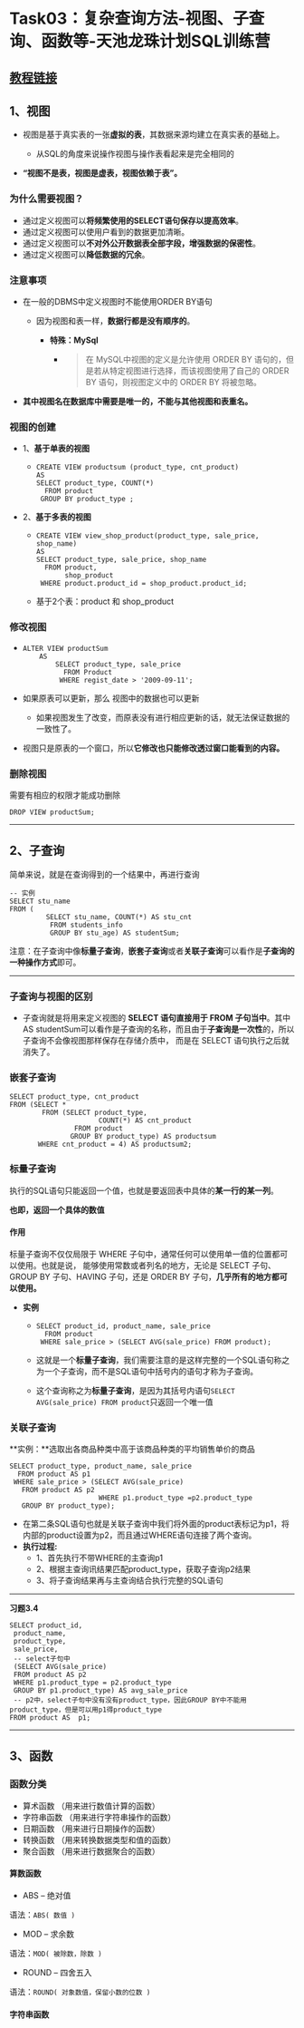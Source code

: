 

# Task03：复杂查询方法-视图、子查询、函数等-天池龙珠计划SQL训练营

## [教程链接](https://tianchi.aliyun.com/forum/postDetail?spm=5176.20222307.J_9059755190.6.73dc4cb3ajrbNj&postId=167460)



## 1、视图

- 视图是基于真实表的一张**虚拟的表**，其数据来源均建立在真实表的基础上。
  - 从SQL的角度来说操作视图与操作表看起来是完全相同的

- **“视图不是表，视图是虚表，视图依赖于表”。**

  

### **为什么需要视图？**

- 通过定义视图可以**将频繁使用的SELECT语句保存以提高效率**。
- 通过定义视图可以使用户看到的数据更加清晰。
- 通过定义视图可以**不对外公开数据表全部字段，增强数据的保密性**。
- 通过定义视图可以**降低数据的冗余**。





### **注意事项**

- 在一般的DBMS中定义视图时不能使用ORDER BY语句

  - 因为视图和表一样，**数据行都是没有顺序的**。

    - **特殊：MySql**

      - > 在 MySQL中视图的定义是允许使用 ORDER BY 语句的，但是若从特定视图进行选择，而该视图使用了自己的 ORDER BY 语句，则视图定义中的 ORDER BY 将被忽略。



- **其中视图名在数据库中需要是唯一的，不能与其他视图和表重名。**



### **视图的创建**

- 1、**基于单表的视图**

  - ```mysql
    CREATE VIEW productsum (product_type, cnt_product)
    AS
    SELECT product_type, COUNT(*)
      FROM product
     GROUP BY product_type ;
    ```

- 2、**基于多表的视图**

  - ```mysql
    CREATE VIEW view_shop_product(product_type, sale_price, shop_name)
    AS
    SELECT product_type, sale_price, shop_name
      FROM product,
           shop_product
     WHERE product.product_id = shop_product.product_id;
    ```

  - 基于2个表：product 和 shop_product

### **修改视图**

- ```mysql
  ALTER VIEW productSum
      AS
          SELECT product_type, sale_price
            FROM Product
           WHERE regist_date > '2009-09-11';
  ```

- 如果原表可以更新，那么 视图中的数据也可以更新
  - 如果视图发生了改变，而原表没有进行相应更新的话，就无法保证数据的一致性了。
- 视图只是原表的一个窗口，所以**它修改也只能修改透过窗口能看到的内容。**



### 删除视图

需要有相应的权限才能成功删除

```mysql
DROP VIEW productSum;
```

---





## 2、子查询

简单来说，就是在查询得到的一个结果中，再进行查询

```mysql
-- 实例
SELECT stu_name
FROM (
         SELECT stu_name, COUNT(*) AS stu_cnt
          FROM students_info
          GROUP BY stu_age) AS studentSum;
```





注意：在子查询中像**标量子查询**，**嵌套子查询**或者**关联子查询**可以看作是**子查询的一种操作方式**即可。

----



### 子查询与视图的区别

- 子查询就是将用来定义视图的 **SELECT 语句直接用于 FROM 子句当中**。其中AS studentSum可以看作是子查询的名称，而且由于**子查询是一次性**的，所以子查询不会像视图那样保存在存储介质中， 而是在 SELECT 语句执行之后就消失了。





### 嵌套子查询

```mysql
SELECT product_type, cnt_product
FROM (SELECT *
        FROM (SELECT product_type, 
                      COUNT(*) AS cnt_product
                FROM product 
               GROUP BY product_type) AS productsum
       WHERE cnt_product = 4) AS productsum2;
```







### 标量子查询

执行的SQL语句只能返回一个值，也就是要返回表中具体的**某一行的某一列**。

**也即，返回一个具体的数值**

#### 作用

标量子查询不仅仅局限于 WHERE 子句中，通常任何可以使用单一值的位置都可以使用。也就是说， 能够使用常数或者列名的地方，无论是 SELECT 子句、GROUP BY 子句、HAVING 子句，还是 ORDER BY 子句，**几乎所有的地方都可以使用。**



- **实例**

  - ```mysql
    SELECT product_id, product_name, sale_price
      FROM product
     WHERE sale_price > (SELECT AVG(sale_price) FROM product);
    ```

  - 这就是一个**标量子查询**，我们需要注意的是这样完整的一个SQL语句称之为一个子查询，而不是SQL语句中括号内的语句才称为子查询。

  - 这个查询称之为**标量子查询**，是因为其括号内语句`SELECT AVG(sale_price) FROM product`只返回一个唯一值



### 关联子查询

**实例：**选取出各商品种类中高于该商品种类的平均销售单价的商品

```mysql
SELECT product_type, product_name, sale_price
  FROM product AS p1
 WHERE sale_price > (SELECT AVG(sale_price)
   FROM product AS p2
                      WHERE p1.product_type =p2.product_type
   GROUP BY product_type);
```

- 在第二条SQL语句也就是关联子查询中我们将外面的product表标记为p1，将内部的product设置为p2，而且通过WHERE语句连接了两个查询。
- **执行过程:**
  - 1、首先执行不带WHERE的主查询p1
  - 2、根据主查询讯结果匹配product_type，获取子查询p2结果
  - 3、将子查询结果再与主查询结合执行完整的SQL语句







---

**习题3.4**

```mysql
SELECT product_id,
 product_name,
 product_type,
 sale_price,
 -- select子句中
 (SELECT AVG(sale_price)
 FROM product AS p2
 WHERE p1.product_type = p2.product_type
 GROUP BY p1.product_type) AS avg_sale_price
 -- p2中，select子句中没有没有product_type，因此GROUP BY中不能用product_type，但是可以用p1得product_type
FROM product AS  p1;
```

---





## 3、函数

### **函数分类**

- 算术函数 （用来进行数值计算的函数）
- 字符串函数 （用来进行字符串操作的函数）
- 日期函数 （用来进行日期操作的函数）
- 转换函数 （用来转换数据类型和值的函数）
- 聚合函数 （用来进行数据聚合的函数）

#### 算数函数

- ABS – 绝对值

语法：`ABS( 数值 )`

- MOD – 求余数

语法：`MOD( 被除数，除数 )`

- ROUND – 四舍五入

语法：`ROUND( 对象数值，保留小数的位数 )`

#### 字符串函数

